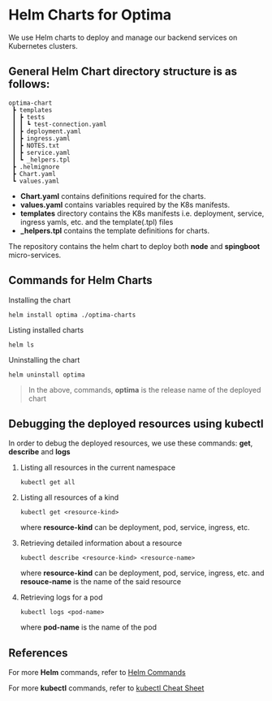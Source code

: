 # Helm Charts for Optima

We use Helm charts to deploy and manage our backend services on Kubernetes clusters.

## General Helm Chart directory structure is as follows:

```
optima-chart
 ┣ templates
 ┃ ┣ tests
 ┃ ┃ ┗ test-connection.yaml
 ┃ ┣ deployment.yaml
 ┃ ┣ ingress.yaml
 ┃ ┣ NOTES.txt
 ┃ ┣ service.yaml
 ┃ ┗ _helpers.tpl
 ┣ .helmignore
 ┣ Chart.yaml
 ┗ values.yaml
```

- **Chart.yaml** contains definitions required for the charts.
- **values.yaml** contains variables required by the K8s manifests.
- **templates** directory contains the K8s manifests i.e. deployment, service, ingress yamls, etc. and the template(.tpl) files
- **\_helpers.tpl** contains the template definitions for charts.

The repository contains the helm chart to deploy both **node** and **spingboot** micro-services.

## Commands for Helm Charts

Installing the chart

```
helm install optima ./optima-charts
```

Listing installed charts

```
helm ls
```

Uninstalling the chart

```
helm uninstall optima
```

> In the above, commands, **optima** is the release name of the deployed chart

## Debugging the deployed resources using **kubectl**

In order to debug the deployed resources, we use these commands: **get**, **describe** and **logs**

1. Listing all resources in the current namespace

   ```
   kubectl get all
   ```

2. Listing all resources of a kind

   ```
   kubectl get <resource-kind>
   ```

   where **resource-kind** can be deployment, pod, service, ingress, etc.

3. Retrieving detailed information about a resource

   ```
   kubectl describe <resource-kind> <resource-name>
   ```

   where **resource-kind** can be deployment, pod, service, ingress, etc. and **resouce-name** is the name of the said resource

4. Retrieving logs for a pod

   ```
   kubectl logs <pod-name>
   ```

   where **pod-name** is the name of the pod

## References

For more **Helm** commands, refer to [Helm Commands](https://helm.sh/docs/helm/)

For more **kubectl** commands, refer to [kubectl Cheat Sheet](https://kubernetes.io/docs/reference/generated/kubectl/kubectl-commands)

